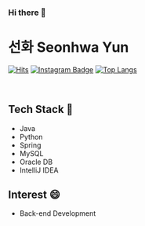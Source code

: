 ### Hi there 👋 

# 선화 Seonhwa Yun


[![Hits](https://hits.seeyoufarm.com/api/count/incr/badge.svg?url=https%3A%2F%2Fgithub.com%2FSeonhwaYUN&count_bg=%23EEC9F3&title_bg=%23EF7878&icon=&icon_color=%23E7E7E7&title=VISIT&edge_flat=false)](https://hits.seeyoufarm.com)
[![Instagram Badge](https://img.shields.io/badge/-Instagram-dd2a7b?style=flat&logo=instagram&logoColor=white&link=https://www.instagram.com/code._.jerry/)](https://www.instagram.com/code._.jerry/)
[![Top Langs](https://github-readme-stats.vercel.app/api/top-langs/?username=SeonhwaYUN&layout=compact)](https://github.com/SeonhwaYUN/github-readme-stats)

<br>

## Tech Stack 🌱
- Java
- Python
- Spring
- MySQL
- Oracle DB
- IntelliJ IDEA

## Interest 😄
- Back-end Development
